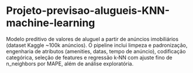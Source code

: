# Projeto-previsao-alugueis-KNN-machine-learning
Modelo preditivo de valores de aluguel a partir de anúncios imobiliários (dataset Kaggle ~100k anúncios). O pipeline inclui limpeza e padronização, engenharia de atributos (amenities, datas, tempo de anúncio), codificação categórica, seleção de features e regressão k‑NN com ajuste fino de n_neighbors por MAPE, além de análise exploratória.
